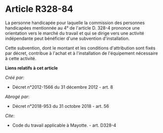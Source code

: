 # Article R328-84

La personne handicapée pour laquelle la commission des personnes handicapées mentionnée au 4° de l'article D. 328-4 prononce
une orientation vers le marché du travail et qui se dirige vers une activité indépendante peut bénéficier d'une subvention
d'installation. 

Cette subvention, dont le montant et les conditions d'attribution sont fixés par décret, contribue à l'achat et à
l'installation de l'équipement nécessaire à cette activité.

**Liens relatifs à cet article**

_Créé par_:

  - Décret n°2012-1566 du 31 décembre 2012 - art. 8

_Abrogé par_:

  - Décret n°2018-953 du 31 octobre 2018 - art. 56

_Cite_:

  - Code du travail applicable à Mayotte. - art. D328-4
